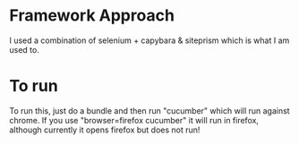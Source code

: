 # Framework Approach
I used a combination of selenium + capybara & siteprism which is what I am used to.

# To run
To run this, just do a bundle and then run "cucumber" which will run against chrome.
If you use "browser=firefox cucumber" it will run in firefox, although currently it opens firefox but does not run!